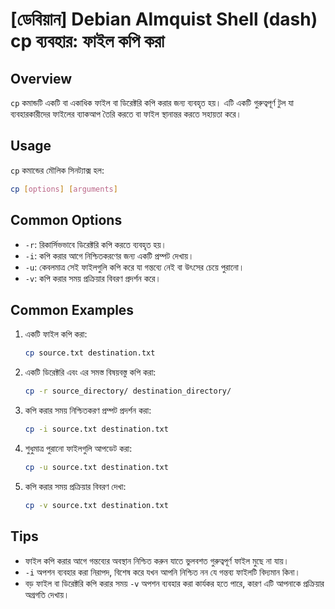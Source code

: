 # [ডেবিয়ান] Debian Almquist Shell (dash) cp ব্যবহার: ফাইল কপি করা

## Overview
`cp` কমান্ডটি একটি বা একাধিক ফাইল বা ডিরেক্টরি কপি করার জন্য ব্যবহৃত হয়। এটি একটি গুরুত্বপূর্ণ টুল যা ব্যবহারকারীদের ফাইলের ব্যাকআপ তৈরি করতে বা ফাইল স্থানান্তর করতে সহায়তা করে।

## Usage
`cp` কমান্ডের মৌলিক সিনট্যাক্স হল:

```bash
cp [options] [arguments]
```

## Common Options
- `-r`: রিকার্সিভভাবে ডিরেক্টরি কপি করতে ব্যবহৃত হয়।
- `-i`: কপি করার আগে নিশ্চিতকরণের জন্য একটি প্রম্পট দেখায়।
- `-u`: কেবলমাত্র সেই ফাইলগুলি কপি করে যা গন্তব্যে নেই বা উৎসের চেয়ে পুরানো।
- `-v`: কপি করার সময় প্রক্রিয়ার বিবরণ প্রদর্শন করে।

## Common Examples
1. একটি ফাইল কপি করা:
   ```bash
   cp source.txt destination.txt
   ```

2. একটি ডিরেক্টরি এবং এর সমস্ত বিষয়বস্তু কপি করা:
   ```bash
   cp -r source_directory/ destination_directory/
   ```

3. কপি করার সময় নিশ্চিতকরণ প্রম্পট প্রদর্শন করা:
   ```bash
   cp -i source.txt destination.txt
   ```

4. শুধুমাত্র পুরানো ফাইলগুলি আপডেট করা:
   ```bash
   cp -u source.txt destination.txt
   ```

5. কপি করার সময় প্রক্রিয়ার বিবরণ দেখা:
   ```bash
   cp -v source.txt destination.txt
   ```

## Tips
- ফাইল কপি করার আগে গন্তব্যের অবস্থান নিশ্চিত করুন যাতে ভুলবশত গুরুত্বপূর্ণ ফাইল মুছে না যায়।
- `-i` অপশন ব্যবহার করা নিরাপদ, বিশেষ করে যখন আপনি নিশ্চিত নন যে গন্তব্য ফাইলটি বিদ্যমান কিনা।
- বড় ফাইল বা ডিরেক্টরি কপি করার সময় `-v` অপশন ব্যবহার করা কার্যকর হতে পারে, কারণ এটি আপনাকে প্রক্রিয়ার অগ্রগতি দেখায়।